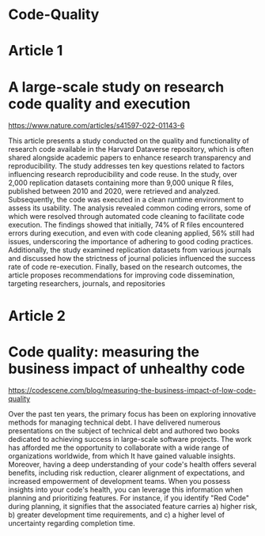 # Code-Quality
# Article 1
# A large-scale study on research code quality and execution
https://www.nature.com/articles/s41597-022-01143-6

This article presents a study conducted on the quality and functionality of research code available in the Harvard Dataverse repository, which is often shared alongside academic papers to enhance research transparency and reproducibility. The study addresses ten key questions related to factors influencing research reproducibility and code reuse. In the study, over 2,000 replication datasets containing more than 9,000 unique R files, published between 2010 and 2020, were retrieved and analyzed. Subsequently, the code was executed in a clean runtime environment to assess its usability. The analysis revealed common coding errors, some of which were resolved through automated code cleaning to facilitate code execution. The findings showed that initially, 74% of R files encountered errors during execution, and even with code cleaning applied, 56% still had issues, underscoring the importance of adhering to good coding practices. Additionally, the study examined replication datasets from various journals and discussed how the strictness of journal policies influenced the success rate of code re-execution. Finally, based on the research outcomes, the article proposes recommendations for improving code dissemination, targeting researchers, journals, and repositories

# Article 2
# Code quality: measuring the business impact of unhealthy code
https://codescene.com/blog/measuring-the-business-impact-of-low-code-quality

Over the past ten years, the primary focus has been on exploring innovative methods for managing technical debt. I have delivered numerous presentations on the subject of technical debt and authored two books dedicated to achieving success in large-scale software projects. The work has afforded me the opportunity to collaborate with a wide range of organizations worldwide, from which It have gained valuable insights.
Moreover, having a deep understanding of your code's health offers several benefits, including risk reduction, clearer alignment of expectations, and increased empowerment of development teams. When you possess insights into your code's health, you can leverage this information when planning and prioritizing features. For instance, if you identify "Red Code" during planning, it signifies that the associated feature carries a) higher risk, b) greater development time requirements, and c) a higher level of uncertainty regarding completion time.











